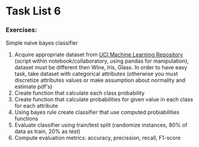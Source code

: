 # Task List 6

### Exercises:

Simple naive bayes classifier



1. Acquire appropriate dataset from [UCI Machine Learning Repository](https://archive.ics.uci.edu/ml/) (script within notebook/collaboratory, using pandas for manipulation), dataset must be different then Wine, Iris, Glass. In order to have easy task, take dataset with categorical attributes (otherwise you must discretize attributes values or make assumption about normality and estimate pdf's)
2. Create function that calculate each class probability
3. Create function that calculate probabilities for given value in each class for each attribute
4. Using bayes rule create classifier that use computed probiabilities functions
5. Evaluate classifier using train/test split (randomize instances, 80% of data as train, 20% as test)
6. Compute evaluation metrics: accuracy, precission, recall, F1-score
